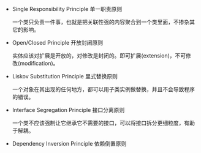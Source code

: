 - Single Responsibility Principle 单一职责原则

  一个类只负责一件事，也就是把关联性强的内容聚合到一个类里面，不掺杂其它的影响。

- Open/Closed Principle 开放封闭原则

  实体应该对扩展是开放的，对修改是封闭的。即可扩展(extension)，不可修改(modification)。

- Liskov Substitution Principle 里式替换原则

  一个对象在其出现的任何地方，都可以用子类实例做替换，并且不会导致程序的错误。

- Interface Segregation Principle 接口分离原则

  一个类不应该强制让它继承它不需要的接口，可以将接口拆分更细粒度，有助于解耦。

- Dependency Inversion Principle 依赖倒置原则
